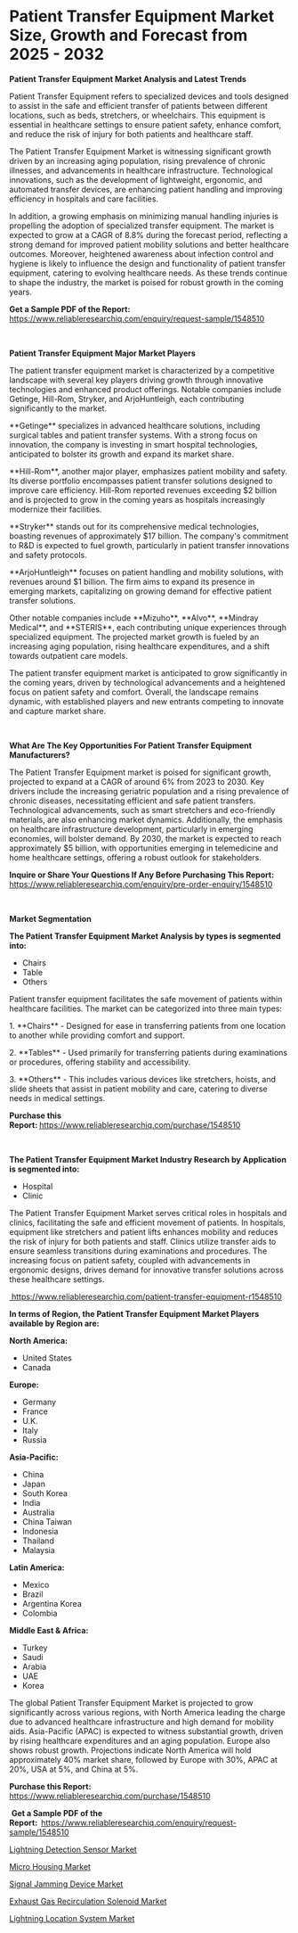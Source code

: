 <p><h1>Patient Transfer Equipment Market Size, Growth and Forecast from 2025 - 2032</h1></p><p><strong>Patient Transfer Equipment Market Analysis and Latest Trends</strong></p>
<p><p>Patient Transfer Equipment refers to specialized devices and tools designed to assist in the safe and efficient transfer of patients between different locations, such as beds, stretchers, or wheelchairs. This equipment is essential in healthcare settings to ensure patient safety, enhance comfort, and reduce the risk of injury for both patients and healthcare staff.</p><p>The Patient Transfer Equipment Market is witnessing significant growth driven by an increasing aging population, rising prevalence of chronic illnesses, and advancements in healthcare infrastructure. Technological innovations, such as the development of lightweight, ergonomic, and automated transfer devices, are enhancing patient handling and improving efficiency in hospitals and care facilities.</p><p>In addition, a growing emphasis on minimizing manual handling injuries is propelling the adoption of specialized transfer equipment. The market is expected to grow at a CAGR of 8.8% during the forecast period, reflecting a strong demand for improved patient mobility solutions and better healthcare outcomes. Moreover, heightened awareness about infection control and hygiene is likely to influence the design and functionality of patient transfer equipment, catering to evolving healthcare needs. As these trends continue to shape the industry, the market is poised for robust growth in the coming years.</p></p>
<p><strong>Get a Sample PDF of the Report:&nbsp;</strong> <a href="https://www.reliableresearchiq.com/enquiry/request-sample/1548510?utm_campaign=1082&utm_medium=2&utm_source=Github&utm_content=ia&utm_term=10042025&utm_id=patient-transfer-equipment">https://www.reliableresearchiq.com/enquiry/request-sample/1548510</a></p>
<p>&nbsp;</p>
<p><strong>Patient Transfer Equipment Major Market Players</strong></p>
<p><p>The patient transfer equipment market is characterized by a competitive landscape with several key players driving growth through innovative technologies and enhanced product offerings. Notable companies include Getinge, Hill-Rom, Stryker, and ArjoHuntleigh, each contributing significantly to the market.</p><p>**Getinge** specializes in advanced healthcare solutions, including surgical tables and patient transfer systems. With a strong focus on innovation, the company is investing in smart hospital technologies, anticipated to bolster its growth and expand its market share.</p><p>**Hill-Rom**, another major player, emphasizes patient mobility and safety. Its diverse portfolio encompasses patient transfer solutions designed to improve care efficiency. Hill-Rom reported revenues exceeding $2 billion and is projected to grow in the coming years as hospitals increasingly modernize their facilities.</p><p>**Stryker** stands out for its comprehensive medical technologies, boasting revenues of approximately $17 billion. The company's commitment to R&D is expected to fuel growth, particularly in patient transfer innovations and safety protocols.</p><p>**ArjoHuntleigh** focuses on patient handling and mobility solutions, with revenues around $1 billion. The firm aims to expand its presence in emerging markets, capitalizing on growing demand for effective patient transfer solutions.</p><p>Other notable companies include **Mizuho**, **Alvo**, **Mindray Medical**, and **STERIS**, each contributing unique experiences through specialized equipment. The projected market growth is fueled by an increasing aging population, rising healthcare expenditures, and a shift towards outpatient care models.</p><p>The patient transfer equipment market is anticipated to grow significantly in the coming years, driven by technological advancements and a heightened focus on patient safety and comfort. Overall, the landscape remains dynamic, with established players and new entrants competing to innovate and capture market share.</p></p>
<p>&nbsp;</p>
<p><strong>What Are The Key Opportunities For Patient Transfer Equipment Manufacturers?</strong></p>
<p><p>The Patient Transfer Equipment market is poised for significant growth, projected to expand at a CAGR of around 6% from 2023 to 2030. Key drivers include the increasing geriatric population and a rising prevalence of chronic diseases, necessitating efficient and safe patient transfers. Technological advancements, such as smart stretchers and eco-friendly materials, are also enhancing market dynamics. Additionally, the emphasis on healthcare infrastructure development, particularly in emerging economies, will bolster demand. By 2030, the market is expected to reach approximately $5 billion, with opportunities emerging in telemedicine and home healthcare settings, offering a robust outlook for stakeholders.</p></p>
<p><strong>Inquire or Share Your Questions If Any Before Purchasing This Report:</strong> <a href="https://www.reliableresearchiq.com/enquiry/pre-order-enquiry/1548510?utm_campaign=1082&utm_medium=2&utm_source=Github&utm_content=ia&utm_term=10042025&utm_id=patient-transfer-equipment">https://www.reliableresearchiq.com/enquiry/pre-order-enquiry/1548510</a></p>
<p>&nbsp;</p>
<p><strong>Market Segmentation</strong></p>
<p><strong>The Patient Transfer Equipment Market Analysis by types is segmented into:</strong></p>
<p><ul><li>Chairs</li><li>Table</li><li>Others</li></ul></p>
<p><p>Patient transfer equipment facilitates the safe movement of patients within healthcare facilities. The market can be categorized into three main types: </p><p>1. **Chairs** - Designed for ease in transferring patients from one location to another while providing comfort and support.</p><p>2. **Tables** - Used primarily for transferring patients during examinations or procedures, offering stability and accessibility.</p><p>3. **Others** - This includes various devices like stretchers, hoists, and slide sheets that assist in patient mobility and care, catering to diverse needs in medical settings.</p></p>
<p><strong>Purchase this Report:&nbsp;</strong><a href="https://www.reliableresearchiq.com/purchase/1548510?utm_campaign=1082&utm_medium=2&utm_source=Github&utm_content=ia&utm_term=10042025&utm_id=patient-transfer-equipment">https://www.reliableresearchiq.com/purchase/1548510</a></p>
<p>&nbsp;</p>
<p><strong>The Patient Transfer Equipment Market Industry Research by Application is segmented into:</strong></p>
<p><ul><li>Hospital</li><li>Clinic</li></ul></p>
<p><p>The Patient Transfer Equipment Market serves critical roles in hospitals and clinics, facilitating the safe and efficient movement of patients. In hospitals, equipment like stretchers and patient lifts enhances mobility and reduces the risk of injury for both patients and staff. Clinics utilize transfer aids to ensure seamless transitions during examinations and procedures. The increasing focus on patient safety, coupled with advancements in ergonomic designs, drives demand for innovative transfer solutions across these healthcare settings.</p></p>
<p><a href="https://www.reliableresearchiq.com/patient-transfer-equipment-r1548510?utm_campaign=1082&utm_medium=2&utm_source=Github&utm_content=ia&utm_term=10042025&utm_id=patient-transfer-equipment">&nbsp;https://www.reliableresearchiq.com/patient-transfer-equipment-r1548510</a></p>
<p><strong>In terms of Region, the Patient Transfer Equipment Market Players available by Region are:</strong></p>
<p>
    <p> <strong> North America: </strong>
        <ul>
            <li>United States</li>
            <li>Canada</li>
        </ul>
        </p> 
    <p> <strong> Europe: </strong>
        <ul>
            <li>Germany</li>
            <li>France</li>
            <li>U.K.</li>
            <li>Italy</li>
            <li>Russia</li>
        </ul>
        </p> 
    <p> <strong> Asia-Pacific: </strong>
        <ul>
            <li>China</li>
            <li>Japan</li>
            <li>South Korea</li>
            <li>India</li>
            <li>Australia</li>
            <li>China Taiwan</li>
            <li>Indonesia</li>
            <li>Thailand</li>
            <li>Malaysia</li>
        </ul>
        </p> 
    <p> <strong> Latin America: </strong>
        <ul>
            <li>Mexico</li>
            <li>Brazil</li>
            <li>Argentina Korea</li>
            <li>Colombia</li>
        </ul>
        </p> 
    <p> <strong> Middle East & Africa: </strong>
        <ul>
            <li>Turkey</li>
            <li>Saudi</li>
            <li>Arabia</li>
            <li>UAE</li>
            <li>Korea</li>
        </ul>
    </p>
    </p>
<p><p>The global Patient Transfer Equipment Market is projected to grow significantly across various regions, with North America leading the charge due to advanced healthcare infrastructure and high demand for mobility aids. Asia-Pacific (APAC) is expected to witness substantial growth, driven by rising healthcare expenditures and an aging population. Europe also shows robust growth. Projections indicate North America will hold approximately 40% market share, followed by Europe with 30%, APAC at 20%, USA at 5%, and China at 5%.</p></p>
<p><strong>Purchase this Report: </strong><a href="https://www.reliableresearchiq.com/purchase/1548510?utm_campaign=1082&utm_medium=2&utm_source=Github&utm_content=ia&utm_term=10042025&utm_id=patient-transfer-equipment">https://www.reliableresearchiq.com/purchase/1548510</a></p>
<p>&nbsp;<strong>Get a Sample PDF of the Report:&nbsp;&nbsp;</strong><a href="https://www.reliableresearchiq.com/enquiry/request-sample/1548510?utm_campaign=1082&utm_medium=2&utm_source=Github&utm_content=ia&utm_term=10042025&utm_id=patient-transfer-equipment">https://www.reliableresearchiq.com/enquiry/request-sample/1548510</a></p>
<p><strong></strong></p>
<p><p><a href="https://github.com/ashepherd82/Market-Research-Report-List-7/blob/main/lightning-detection-sensor-market.md?utm_campaign=1082&utm_medium=2&utm_source=Github&utm_content=ia&utm_term=10042025&utm_id=patient-transfer-equipment">Lightning Detection Sensor Market</a></p><p><a href="https://github.com/gerdabatiskzv9/Market-Research-Report-List-1/blob/main/micro-housing-market.md?utm_campaign=1082&utm_medium=2&utm_source=Github&utm_content=ia&utm_term=10042025&utm_id=patient-transfer-equipment">Micro Housing Market</a></p><p><a href="https://github.com/bensemilia864/Market-Research-Report-List-1/blob/main/signal-jamming-device-market.md?utm_campaign=1082&utm_medium=2&utm_source=Github&utm_content=ia&utm_term=10042025&utm_id=patient-transfer-equipment">Signal Jamming Device Market</a></p><p><a href="https://github.com/sungbruington660/Market-Research-Report-List-1/blob/main/exhaust-gas-recirculation-solenoid-market.md?utm_campaign=1082&utm_medium=2&utm_source=Github&utm_content=ia&utm_term=10042025&utm_id=patient-transfer-equipment">Exhaust Gas Recirculation Solenoid Market</a></p><p><a href="https://github.com/JakirUddin651/Market-Research-Report-List-2/blob/main/lightning-location-system-market.md?utm_campaign=1082&utm_medium=2&utm_source=Github&utm_content=ia&utm_term=10042025&utm_id=patient-transfer-equipment">Lightning Location System Market</a></p></p>